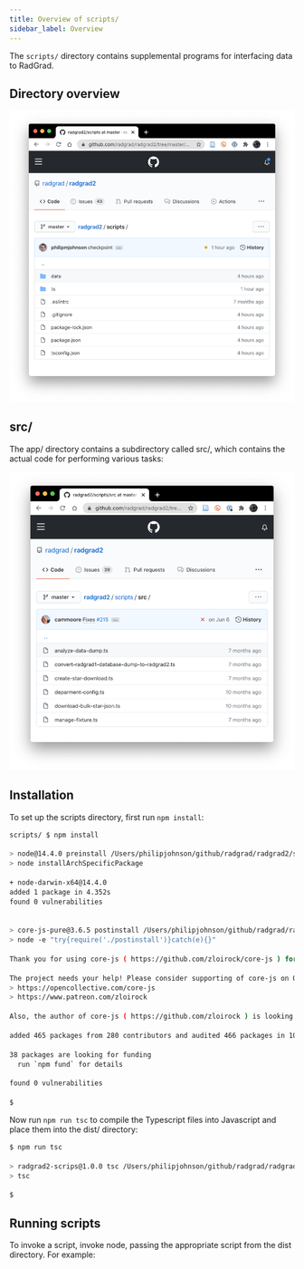 ```yaml
---
title: Overview of scripts/
sidebar_label: Overview
---
```


The `scripts/` directory contains supplemental programs for interfacing data to RadGrad.

## Directory overview

<img src="/img/design/radgrad2/scripts.png" />

## src/

The app/ directory contains a subdirectory called src/, which contains the actual code for performing various tasks:

<img src="/img/design/radgrad2/scripts-src.png" />

## Installation

To set up the scripts directory, first run `npm install`:

```sh
scripts/ $ npm install

> node@14.4.0 preinstall /Users/philipjohnson/github/radgrad/radgrad2/scripts/node_modules/node
> node installArchSpecificPackage

+ node-darwin-x64@14.4.0
added 1 package in 4.352s
found 0 vulnerabilities


> core-js-pure@3.6.5 postinstall /Users/philipjohnson/github/radgrad/radgrad2/scripts/node_modules/core-js-pure
> node -e "try{require('./postinstall')}catch(e){}"

Thank you for using core-js ( https://github.com/zloirock/core-js ) for polyfilling JavaScript standard library!

The project needs your help! Please consider supporting of core-js on Open Collective or Patreon:
> https://opencollective.com/core-js
> https://www.patreon.com/zloirock

Also, the author of core-js ( https://github.com/zloirock ) is looking for a good job -)

added 465 packages from 280 contributors and audited 466 packages in 10.75s

38 packages are looking for funding
  run `npm fund` for details

found 0 vulnerabilities

$
```

Now run `npm run tsc` to compile the Typescript files into Javascript and place them into the dist/ directory:

```sh
$ npm run tsc

> radgrad2-scrips@1.0.0 tsc /Users/philipjohnson/github/radgrad/radgrad2/scripts
> tsc

$
```

## Running scripts

To invoke a script, invoke node, passing the appropriate script from the dist directory.  For example:





